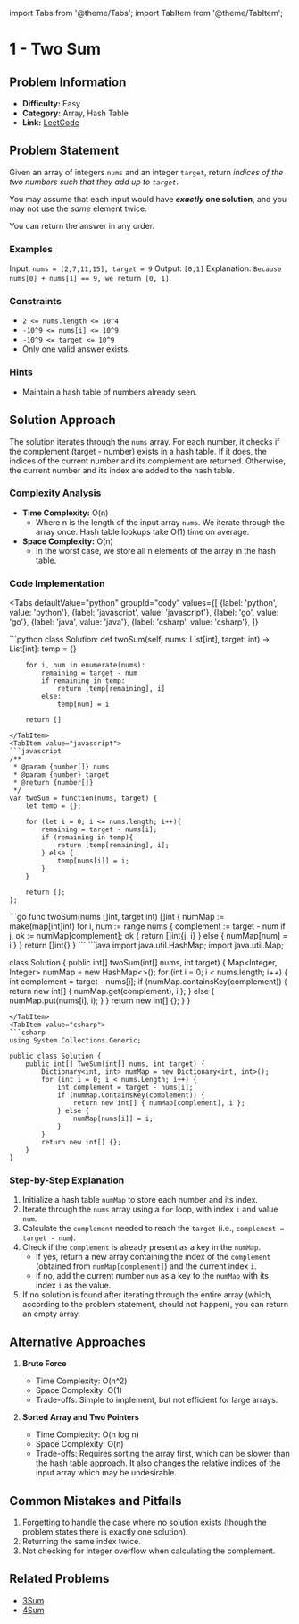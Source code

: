 import Tabs from '@theme/Tabs';
import TabItem from '@theme/TabItem';

# 1 - Two Sum

## Problem Information
- **Difficulty:** Easy
- **Category:** Array, Hash Table
- **Link:** [LeetCode](https://leetcode.com/problems/two-sum)

## Problem Statement
Given an array of integers `nums` and an integer `target`, return *indices of the two numbers such that they add up to `target`*.

You may assume that each input would have ***exactly* one solution**, and you may not use the *same* element twice.

You can return the answer in any order.

### Examples
Input: `nums = [2,7,11,15], target = 9`
Output: `[0,1]`
Explanation: `Because nums[0] + nums[1] == 9, we return [0, 1]`.

### Constraints
- `2 <= nums.length <= 10^4`
- `-10^9 <= nums[i] <= 10^9`
- `-10^9 <= target <= 10^9`
- Only one valid answer exists.

### Hints
- Maintain a hash table of numbers already seen.

## Solution Approach
The solution iterates through the `nums` array. For each number, it checks if the complement (target - number) exists in a hash table. If it does, the indices of the current number and its complement are returned. Otherwise, the current number and its index are added to the hash table.

### Complexity Analysis
- **Time Complexity:** O(n)
  - Where n is the length of the input array `nums`. We iterate through the array once. Hash table lookups take O(1) time on average.
- **Space Complexity:** O(n)
  - In the worst case, we store all n elements of the array in the hash table.

### Code Implementation
<Tabs
  defaultValue="python"
  groupId="cody"
  values={[
    {label: 'python', value: 'python'},
    {label: 'javascript', value: 'javascript'},
    {label: 'go', value: 'go'},
    {label: 'java', value: 'java'},
    {label: 'csharp', value: 'csharp'},
  ]}
>
<TabItem value="python">
```python
class Solution:
    def twoSum(self, nums: List[int], target: int) -> List[int]:
        temp = {}

        for i, num in enumerate(nums):
            remaining = target - num
            if remaining in temp:
                return [temp[remaining], i]
            else:
                temp[num] = i
        
        return []
```
</TabItem>
<TabItem value="javascript">
```javascript
/**
 * @param {number[]} nums
 * @param {number} target
 * @return {number[]}
 */
var twoSum = function(nums, target) {
    let temp = {};

    for (let i = 0; i <= nums.length; i++){
        remaining = target - nums[i];
        if (remaining in temp){
            return [temp[remaining], i];
        } else {
            temp[nums[i]] = i;
        }
    }

    return [];
};
```
</TabItem>
<TabItem value="go">
```go
func twoSum(nums []int, target int) []int {
    numMap := make(map[int]int)
    for i, num := range nums {
        complement := target - num
        if j, ok := numMap[complement]; ok {
            return []int{j, i}
        } else {
            numMap[num] = i
        }
    }
    return []int{}
}
```
</TabItem>
<TabItem value="java">
```java
import java.util.HashMap;
import java.util.Map;

class Solution {
    public int[] twoSum(int[] nums, int target) {
        Map<Integer, Integer> numMap = new HashMap<>();
        for (int i = 0; i < nums.length; i++) {
            int complement = target - nums[i];
            if (numMap.containsKey(complement)) {
                return new int[] { numMap.get(complement), i };
            } else {
                numMap.put(nums[i], i);
            }
        }
        return new int[] {};
    }
}
```
</TabItem>
<TabItem value="csharp">
```csharp
using System.Collections.Generic;

public class Solution {
    public int[] TwoSum(int[] nums, int target) {
        Dictionary<int, int> numMap = new Dictionary<int, int>();
        for (int i = 0; i < nums.Length; i++) {
            int complement = target - nums[i];
            if (numMap.ContainsKey(complement)) {
                return new int[] { numMap[complement], i };
            } else {
                numMap[nums[i]] = i;
            }
        }
        return new int[] {};
    }
}
```
</TabItem>
</Tabs>

### Step-by-Step Explanation
1. Initialize a hash table `numMap` to store each number and its index.
2. Iterate through the `nums` array using a `for` loop, with index `i` and value `num`.
3. Calculate the `complement` needed to reach the `target` (i.e., `complement = target - num`).
4. Check if the `complement` is already present as a key in the `numMap`.
   - If yes, return a new array containing the index of the `complement` (obtained from `numMap[complement]`) and the current index `i`.
   - If no, add the current number `num` as a key to the `numMap` with its index `i` as the value.
5. If no solution is found after iterating through the entire array (which, according to the problem statement, should not happen), you can return an empty array.

## Alternative Approaches
1. **Brute Force**
   - Time Complexity: O(n^2)
   - Space Complexity: O(1)
   - Trade-offs: Simple to implement, but not efficient for large arrays.

2. **Sorted Array and Two Pointers**
   - Time Complexity: O(n log n)
   - Space Complexity: O(n)
   - Trade-offs: Requires sorting the array first, which can be slower than the hash table approach. It also changes the relative indices of the input array which may be undesirable.

## Common Mistakes and Pitfalls
1. Forgetting to handle the case where no solution exists (though the problem states there is exactly one solution).
2. Returning the same index twice.
3. Not checking for integer overflow when calculating the complement.

## Related Problems
- [3Sum](https://leetcode.com/problems/3sum)
- [4Sum](https://leetcode.com/problems/4sum)
